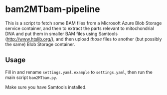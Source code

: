 # bam2MTbam-pipeline

This is a script to fetch some BAM files from a Microsoft Azure Blob
Storage service container, and then to extract the parts relevant to
mitochondrial DNA and put them in smaller BAM files using Samtools
(http://www.htslib.org/), and then upload *those* files to another (but
possibly the same) Blob Storage container.

## Usage

Fill in and rename `settings.yaml.example` to `settings.yaml`, then run
the main script `bam2MTbam.py`.

Make sure you have Samtools installed.
